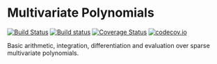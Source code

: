 # Multivariate Polynomials

[![Build Status](https://travis-ci.org/blegat/MultivariatePolynomials.jl.svg?branch=master)](https://travis-ci.org/blegat/MultivariatePolynomials.jl)
[![Build status](https://ci.appveyor.com/api/projects/status/4l5i8sbxev8405jl?svg=true)](https://ci.appveyor.com/project/blegat/multivariatepolynomials-jl)
[![Coverage Status](https://coveralls.io/repos/blegat/MultivariatePolynomials.jl/badge.svg?branch=master&service=github)](https://coveralls.io/github/blegat/MultivariatePolynomials.jl?branch=master)
[![codecov.io](http://codecov.io/github/blegat/MultivariatePolynomials.jl/coverage.svg?branch=master)](http://codecov.io/github/blegat/MultivariatePolynomials.jl?branch=master)

Basic arithmetic, integration, differentiation and evaluation over sparse multivariate polynomials.
